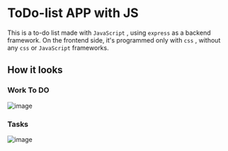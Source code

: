 # ToDo-list APP with JS
This is a to-do list made with ```JavaScript``` , using ```express```  as a backend framework. On the frontend side, it's programmed only with ```css``` , without any ```css```  or ```JavaScript```  frameworks.
## How it looks
### Work To DO
![image](https://github.com/Csalcedo04/ToDo-list/assets/98894266/83e7c912-1b1a-4e4b-8ba0-477792a8b773)

### Tasks 
![image](https://github.com/Csalcedo04/ToDo-list/assets/98894266/bfc67f18-f479-48ce-952c-875652d42e30)

